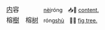 <big>[内]()容　　　</big>　[nèi]()róng　📥🏡 [content.](https://translate.google.com/?sl=en&tl=zh-CN&text=content)   
<big>榕[樹]()　榕[树]()</big>　róng[shù]()　🍐🌳 [fig tree.](https://www.google.com/search?q=fig+tree&tbm=isch)   

